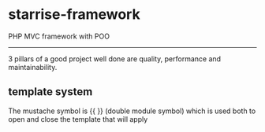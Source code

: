 # starrise-framework
PHP MVC framework with POO

------------

3 pillars of a good project well done are quality, performance and maintainability.

## template system

The mustache symbol is {{ }} (double module symbol) which is used both to open and close the template that will apply

